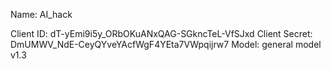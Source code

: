 
Name: AI_hack

Client ID: dT-yEmi9i5y_ORbOKuANxQAG-SGkncTeL-VfSJxd
Client Secret: DmUMWV_NdE-CeyQYveYAcfWgF4YEta7VWpqijrw7
Model: general model v1.3